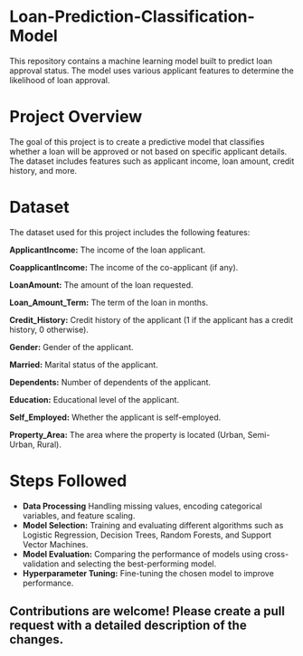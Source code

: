 # Loan-Prediction-Classification-Model
This repository contains a machine learning model built to predict loan approval status. The model uses various applicant features to determine the likelihood of loan approval.

# Project Overview
The goal of this project is to create a predictive model that classifies whether a loan will be approved or not based on specific applicant details. The dataset includes features such as applicant income, loan amount, credit history, and more.

# Dataset
The dataset used for this project includes the following features:

**ApplicantIncome:** The income of the loan applicant.

**CoapplicantIncome:** The income of the co-applicant (if any).

**LoanAmount:** The amount of the loan requested.

**Loan_Amount_Term:** The term of the loan in months.

**Credit_History:** Credit history of the applicant (1 if the applicant has a credit history, 0 otherwise).

**Gender:** Gender of the applicant.

**Married:** Marital status of the applicant.

**Dependents:** Number of dependents of the applicant.

**Education:** Educational level of the applicant.

**Self_Employed:** Whether the applicant is self-employed.

**Property_Area:** The area where the property is located (Urban, Semi-Urban, Rural).

# Steps Followed 
- **Data Processing** Handling missing values, encoding categorical variables, and feature scaling.
- **Model Selection:** Training and evaluating different algorithms such as Logistic Regression, Decision Trees, Random Forests, and Support Vector Machines.
- **Model Evaluation:** Comparing the performance of models using cross-validation and selecting the best-performing model.
- **Hyperparameter Tuning:** Fine-tuning the chosen model to improve performance.

## Contributions are welcome! Please create a pull request with a detailed description of the changes.
